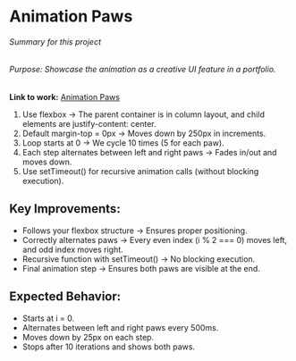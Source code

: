 # Animation Paws

###### Summary for this project 
###### Purpose: Showcase the animation as a creative UI feature in a portfolio.

**Link to work:** [Animation Paws](https://arduino731.github.io/JavaScript-Algorithms-and-Data-Structures/3project/)

1. Use flexbox → The parent container is in column layout, and child elements are justify-content: center.
2. Default margin-top = 0px → Moves down by 250px in increments.
3. Loop starts at 0 → We cycle 10 times (5 for each paw).
4. Each step alternates between left and right paws → Fades in/out and moves down.
5. Use setTimeout() for recursive animation calls (without blocking execution).

## Key Improvements:
+ Follows your flexbox structure → Ensures proper positioning.
+ Correctly alternates paws → Every even index (i % 2 === 0) moves left, and odd index moves right.
+ Recursive function with setTimeout() → No blocking execution.
+ Final animation step → Ensures both paws are visible at the end.

## Expected Behavior:
+ Starts at i = 0.
+ Alternates between left and right paws every 500ms.
+ Moves down by 25px on each step.
+ Stops after 10 iterations and shows both paws.


